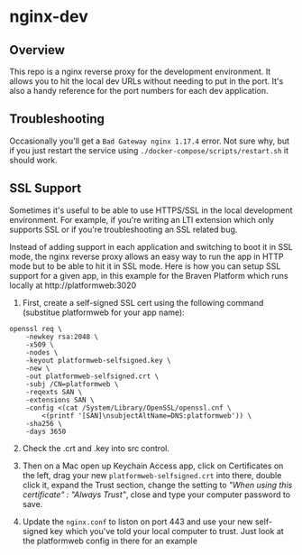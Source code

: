 # nginx-dev

## Overview
This repo is a nginx reverse proxy for the development environment. It allows
you to hit the local dev URLs without needing to put in the port. It's also a handy
reference for the port numbers for each dev application.

## Troubleshooting
Occasionally you'll get a `Bad Gateway nginx 1.17.4` error. Not sure why, but if you just restart the
service using `./docker-compose/scripts/restart.sh` it should work.

## SSL Support
Sometimes it's useful to be able to use HTTPS/SSL in the local development environment.
For example, if you're writing an LTI extension which only supports SSL or if you're troubleshooting
an SSL related bug.

Instead of adding support in each application and switching to boot it in SSL mode, the nginx reverse
proxy allows an easy way to run the app in HTTP mode but to be able to hit it in SSL mode. Here is how you
can setup SSL support for a given app, in this example for the Braven Platform which runs locally
at http://platformweb:3020

1. First, create a self-signed SSL cert using the following command (substitue platformweb for your
app name):
```
openssl req \
    -newkey rsa:2048 \
    -x509 \
    -nodes \
    -keyout platformweb-selfsigned.key \
    -new \
    -out platformweb-selfsigned.crt \
    -subj /CN=platformweb \
    -reqexts SAN \
    -extensions SAN \
    -config <(cat /System/Library/OpenSSL/openssl.cnf \
        <(printf '[SAN]\nsubjectAltName=DNS:platformweb')) \
    -sha256 \
    -days 3650
```

2. Check the .crt and .key into src control.

3. Then on a Mac open up Keychain Access app, click on Certificates on the left, drag your new `platformweb-selfsigned.crt` into there, double click it, expand the Trust section, change the setting to *"When using this certificate" : "Always Trust"*, close and type your computer password to save. 

4. Update the `nginx.conf` to liston on port 443 and use your new self-signed key which you've told your local computer to trust. Just look at the platformweb config in there for an example
